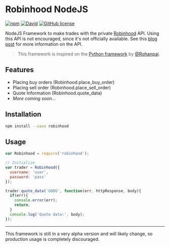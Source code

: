 # Robinhood NodeJS
[![npm](https://img.shields.io/npm/v/robinhood.svg?style=flat-square)](https://www.npmjs.com/package/robinhood)
[![David](https://img.shields.io/david/aurbano/Robinhood-Node.svg?style=flat-square)](https://david-dm.org/aurbano/Robinhood-Node)
[![GitHub license](https://img.shields.io/github/license/aurbano/Robinhood-Node.svg?style=flat-square)](https://github.com/aurbano/Robinhood-Node/blob/master/LICENSE)

NodeJS Framework to make trades with the private [Robinhood](https://www.robinhood.com/) API. Using this API is not encouraged, since it's not officially available. See this [blog post](https://medium.com/@rohanpai25/reversing-robinhood-free-accessible-automated-stock-trading-f40fba1e7d8b) for more information on the API.

> This framework is inspired on the [Python framework](https://github.com/rohanpai/Robinhood) by [@Rohanpai](https://github.com/rohanpai).

## Features

* Placing buy orders (Robinhood.place_buy_order)
* Placing sell order (Robinhood.place_sell_order)
* Quote Information (Robinhood.quote_data)
* _More coming soon..._

## Installation

```bash
npm install --save robinhood
```

## Usage

```js
var Robinhood = require('robinhood');

// Initialize
var trader = Robinhood({
  username: 'user',
  password: 'pass'
});

trader.quote_data('GOOG', function(err, httpResponse, body){
  if(err){
    console.error(err);
    return;
  }
  console.log('Quote data:', body);
});
```

------------------
This framework is still in a very alpha version and will likely change, so production usage is completely discouraged.
